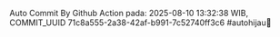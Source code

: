Auto Commit By Github Action pada: 2025-08-10 13:32:38 WIB, COMMIT_UUID 71c8a555-2a38-42af-b991-7c52740ff3c6 #autohijau🗿
